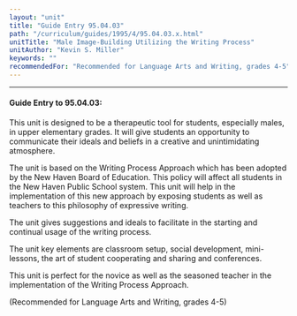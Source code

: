 ```yaml
---
layout: "unit"
title: "Guide Entry 95.04.03"
path: "/curriculum/guides/1995/4/95.04.03.x.html"
unitTitle: "Male Image-Building Utilizing the Writing Process"
unitAuthor: "Kevin S. Miller"
keywords: ""
recommendedFor: "Recommended for Language Arts and Writing, grades 4-5"
---
```

<body>
<hr/>
<h4>
Guide Entry to 95.04.03:
</h4>
This unit is designed to be a therapeutic tool for students, especially males, in upper elementary grades. It will give students an opportunity to communicate their ideals and beliefs in a creative and unintimidating atmosphere.
<p>
The unit is based on the Writing Process Approach which has been adopted by the New Haven Board of Education. This policy will affect all students in the New Haven Public School system. This unit will help in the implementation of this new approach by exposing students as well as teachers to this philosophy of expressive writing.
</p>
<p>
The unit gives suggestions and ideals to facilitate in the starting and continual usage of the writing process.
</p>
<p>
The unit key elements are classroom setup, social development, mini- lessons, the art of student cooperating and sharing and conferences.
</p>
<p>
This unit is perfect for the novice as well as the seasoned teacher in the implementation of the Writing Process Approach.
</p>
<p>
(Recommended for Language Arts and Writing, grades 4-5)
</p>
</body>